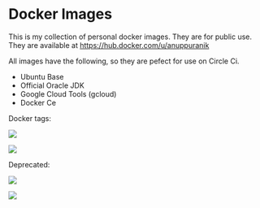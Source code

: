 # Docker Images

This is my collection of personal docker images. They are for public use.
They are available at https://hub.docker.com/u/anuppuranik

All images have the following, so they are pefect for use on Circle Ci.

- Ubuntu Base
- Official Oracle JDK
- Google Cloud Tools (gcloud)
- Docker Ce

Docker tags:

[![](https://images.microbadger.com/badges/version/anuppuranik/gcloud-oracle-jdk.svg)](https://microbadger.com/images/anuppuranik/gcloud-oracle-jdk "Get your own version badge on microbadger.com")

[![](https://images.microbadger.com/badges/version/anuppuranik/gcloud-oracle-jdk:jdk12.svg)](https://microbadger.com/images/anuppuranik/gcloud-oracle-jdk:jdk12 "Get your own version badge on microbadger.com")

Deprecated:

[![](https://images.microbadger.com/badges/version/anuppuranik/gcloud-oracle-jdk:jdk10.svg)](https://microbadger.com/images/anuppuranik/gcloud-oracle-jdk:jdk10 "Get your own version badge on microbadger.com")

[![](https://images.microbadger.com/badges/version/anuppuranik/gcloud-oracle-jdk:jdk8.svg)](https://microbadger.com/images/anuppuranik/gcloud-oracle-jdk:jdk8 "Get your own version badge on microbadger.com")